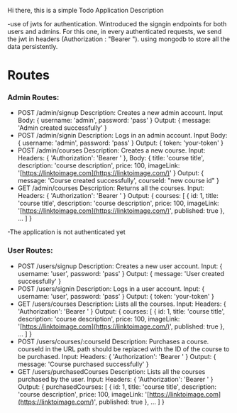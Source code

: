 

Hi there, this is a simple Todo Application 
Description

-use of jwts for authentication. Wintroduced the signgin endpoints for both users and admins. For this one, in every authenticated requests, we send the jwt in headers (Authorization : "Bearer "). using mongodb to store all the data persistently.

# Routes
### Admin Routes:

-  POST /admin/signup Description: Creates a new admin account. Input Body: { username: 'admin', password: 'pass' } Output: { message: 'Admin created successfully' }
- POST /admin/signin Description: Logs in an admin account. Input Body: { username: 'admin', password: 'pass' } Output: { token: 'your-token' }
-    POST /admin/courses Description: Creates a new course. Input: Headers: { 'Authorization': 'Bearer ' }, Body: { title: 'course title', description: 'course description', price: 100, imageLink: '[https://linktoimage.com](https://linktoimage.com/)' } Output: { message: 'Course created successfully', courseId: "new course id" }
-  GET /admin/courses Description: Returns all the courses. Input: Headers: { 'Authorization': 'Bearer ' } Output: { courses: [ { id: 1, title: 'course title', description: 'course description', price: 100, imageLink: '[https://linktoimage.com](https://linktoimage.com/)', published: true }, ... ] }

-The application is not authenticated yet


### User Routes:
- POST /users/signup Description: Creates a new user account. Input: { username: 'user', password: 'pass' } Output: { message: 'User created successfully' }
-  POST /users/signin Description: Logs in a user account. Input: { username: 'user', password: 'pass' } Output: { token: 'your-token' }
-   GET /users/courses Description: Lists all the courses. Input: Headers: { 'Authorization': 'Bearer ' } Output: { courses: [ { id: 1, title: 'course title', description: 'course description', price: 100, imageLink: '[https://linktoimage.com](https://linktoimage.com/)', published: true }, ... ] }
-   POST /users/courses/:courseId Description: Purchases a course. courseId in the URL path should be replaced with the ID of the course to be purchased. Input: Headers: { 'Authorization': 'Bearer ' } Output: { message: 'Course purchased successfully' }
- GET /users/purchasedCourses Description: Lists all the courses purchased by the user. Input: Headers: { 'Authorization': 'Bearer ' } Output: { purchasedCourses: [ { id: 1, title: 'course title', description: 'course description', price: 100, imageLink: '[https://linktoimage.com](https://linktoimage.com/)', published: true }, ... ] }
